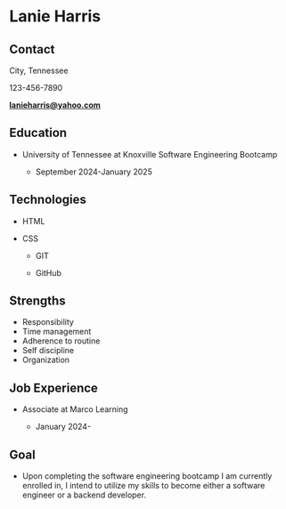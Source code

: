 # Lanie Harris<br/>

## Contact <br/>

City, Tennessee

123-456-7890

**lanieharris@yahoo.com**<br/>

## Education

* University of Tennessee at Knoxville Software Engineering Bootcamp
  
  * September 2024-January 2025

## Technologies

- HTML

- CSS

  * GIT

  * GitHub

## Strengths

* Responsibility
* Time management
* Adherence to routine
* Self discipline
* Organization

## Job Experience

* Associate at Marco Learning
  
  * January 2024-
 
## Goal
  - Upon completing the software engineering bootcamp I am currently enrolled in, I intend to utilize my skills to become either a software engineer or a backend developer.

<!--
**lanieh8/lanieh8** is a ✨ _special_ ✨ repository because its `README.md` (this file) appears on your GitHub profile.

Here are some ideas to get you started:

- 🔭 I’m currently working on ...
- 🌱 I’m currently learning ...
- 👯 I’m looking to collaborate on ...
- 🤔 I’m looking for help with ...
- 💬 Ask me about ...
- 📫 How to reach me: ...
- 😄 Pronouns: ...
- ⚡ Fun fact: ...
-->
